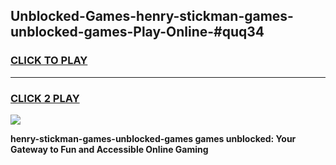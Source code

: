 
## Unblocked-Games-henry-stickman-games-unblocked-games-Play-Online-#quq34
<h3>
<a href="https://premium.freeplayer.one?title=henry-stickman-games-unblocked-games&ref=27F">CLICK TO PLAY</a></h3>
<hr>

<h3>
<a href="https://premium.freeplayer.one?title=henry-stickman-games-unblocked-games&ref=27F">CLICK 2 PLAY</a>
  
</h3>

<a href="https://premium.freeplayer.one?title=henry-stickman-games-unblocked-games&ref=27F"><img src="https://clearcache.store/games.png"></a>


**henry-stickman-games-unblocked-games games unblocked: Your Gateway to Fun and Accessible Online Gaming**
